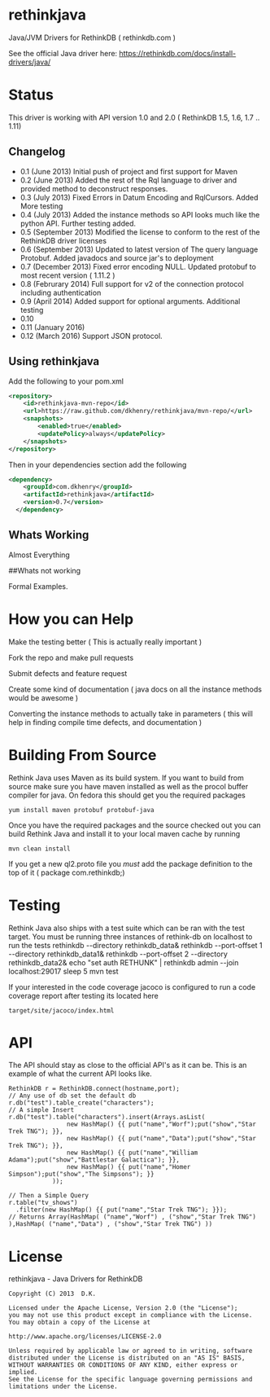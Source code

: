 rethinkjava
===========

Java/JVM Drivers for RethinkDB ( rethinkdb.com )

See the official Java driver here: https://rethinkdb.com/docs/install-drivers/java/

# Status

This driver is working with API version 1.0 and 2.0 ( RethinkDB 1.5, 1.6, 1.7 .. 1.11) 

## Changelog 

* 0.1 (June 2013) Initial push of project and first support for Maven
* 0.2 (June 2013) Added the rest of the Rql language to driver and provided method to deconstruct responses.
* 0.3 (July 2013) Fixed Errors in Datum Encoding and RqlCursors. Added More testing
* 0.4 (July 2013) Added the instance methods so API looks much like the python API. Further testing added. 
* 0.5 (September 2013) Modified the license to conform to the rest of the RethinkDB driver licenses
* 0.6 (September 2013) Updated to latest version of The query language Protobuf. Added javadocs and source jar's to
deployment
* 0.7 (December 2013) Fixed error encoding NULL. Updated protobuf to most recent version ( 1.11.2 )
* 0.8 (Februrary 2014) Full support for v2 of the connection protocol including authentication
* 0.9 (April 2014) Added support for optional arguments. Additional testing
* 0.10
* 0.11 (January 2016)
* 0.12 (March 2016) Support JSON protocol.

## Using rethinkjava 
Add the following to your pom.xml
```xml
<repository>
    <id>rethinkjava-mvn-repo</id>
    <url>https://raw.github.com/dkhenry/rethinkjava/mvn-repo/</url>
    <snapshots>
        <enabled>true</enabled>
        <updatePolicy>always</updatePolicy>
    </snapshots>
</repository>

```

Then in your dependencies section add the following
```xml
<dependency>
    <groupId>com.dkhenry</groupId>
    <artifactId>rethinkjava</artifactId>
    <version>0.7</version>
  </dependency>
```

## Whats Working 
Almost Everything

##Whats not working

Formal Examples. 

# How you can Help 
Make the testing better ( This is actually really important ) 

Fork the repo and make pull requests 

Submit defects and feature request 

Create some kind of documentation ( java docs on all the instance methods would be awesome ) 

Converting the instance methods to actually take in parameters ( this will help in finding compile time defects, and documentation )

# Building From Source 
Rethink Java uses Maven as its build system. If you want to build from source make sure you have 
maven installed as well as the procol buffer compiler for java. On fedora this should get you the required packages 

    yum install maven protobuf protobuf-java
    
Once you have the required packages and the source checked out you can build Rethink Java and install it to your local maven cache by running  

    mvn clean install 
    
If you get a new ql2.proto file you _must_ add the package definition to the top of it ( package com.rethinkdb;)

# Testing
Rethink Java also ships with a test suite which can be ran with the test target. You must be running three instances of rethink-db on localhost to run the tests
    rethinkdb --directory rethinkdb_data&
    rethinkdb --port-offset 1 --directory rethinkdb_data1&
    rethinkdb --port-offset 2 --directory rethinkdb_data2&
    echo "set auth RETHUNK" | rethinkdb admin --join localhost:29017
    sleep 5
    mvn test 

If your interested in the code coverage jacoco is configured to run a code coverage report after testing its located here 

    target/site/jacoco/index.html
 
# API
The API should stay as close to the official API's as it can be. This is an example of what the current API looks like.


    RethinkDB r = RethinkDB.connect(hostname,port);
    // Any use of db set the default db
    r.db("test").table_create("characters");
    // A simple Insert
    r.db("test").table("characters").insert(Arrays.asList(
				    new HashMap() {{ put("name","Worf");put("show","Star Trek TNG"); }},
				    new HashMap() {{ put("name","Data");put("show","Star Trek TNG"); }},
				    new HashMap() {{ put("name","William Adama");put("show","Battlestar Galactica"); }}, 
				    new HashMap() {{ put("name","Homer Simpson");put("show","The Simpsons"); }}
				));

    // Then a Simple Query
    r.table("tv_shows")
	  .filter(new HashMap() {{ put("name","Star Trek TNG"); }});
    // Returns Array(HashMap( ("name","Worf") , ("show","Star Trek TNG") ),HashMap( ("name","Data") , ("show","Star Trek TNG") ))

# License 
rethinkjava - Java Drivers for RethinkDB

    Copyright (C) 2013  D.K.

    Licensed under the Apache License, Version 2.0 (the "License");
    you may not use this product except in compliance with the License.
    You may obtain a copy of the License at

    http://www.apache.org/licenses/LICENSE-2.0

    Unless required by applicable law or agreed to in writing, software
    distributed under the License is distributed on an "AS IS" BASIS,
    WITHOUT WARRANTIES OR CONDITIONS OF ANY KIND, either express or implied.
    See the License for the specific language governing permissions and
    limitations under the License.
